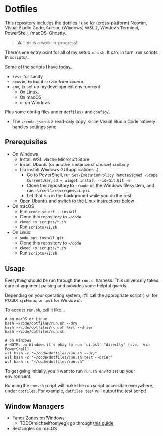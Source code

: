 # Dotfiles

This repository includes the dotfiles I use for (cross-platform) Neovim, Visual Studio Code, Cursor, (Windows) WSL 2, Windows Terminal, PowerShell, (macOS) Ghostty.

> ⚠️ This is a work-in-progress!

There's one entry point for all of my setup `run.sh`. It can, in turn, run scripts in `scripts/`.

Some of the scripts I have today...

- `test`, for sanity
- `neovim`, to build `neovim` from source
- `env`, to set up my development environment
  - On Linux,
  - On macOS,
  - or on Windows

Plus some config files under `dotfiles/` and `config/`.

- The `vscode.json` is a read-only copy, since Visual Studio Code natively handles settings sync

## Prerequisites

- On Windows
  - Install WSL via the Microsoft Store
  - Install Ubuntu (or another instance of choice) similarly
  - (To install Windows GUI applications...)
    - Go to PowerShell, run `Set-ExecutionPolicy RemoteSigned -Scope CurrentUser`, `cd ~`, `winget install --id=Git.Git -e`
    - Clone this repository to `~/code` on the Windows filesystem, and run `.\dotfiles\scripts\ui.ps1`
    - Let that run in the background while you do the rest
  - Open Ubuntu, and switch to the Linux instructions below
- On macOS
  - Run `xcode-select --install`
  - Clone this repository to `~/code`
  - `chmod +x scripts/*.sh`
  - Run `scripts/ui.sh`
- On Linux
  - `sudo apt install git`
  - Clone this repository to `~/code`
  - `chmod +x scripts/*.sh`
  - Run `scripts/ui.sh`

## Usage

Everything should be run through the `run.sh` harness. This universally takes care of argument parsing and provides some helpful guards.

Depending on your operating system, it'll call the appropriate script (`.sh` for POSIX systems, or `.ps1` for Windows).

To access `run.sh`, call it like...

```plaintext
# on macOS or Linux
bash ~/code/dotfiles/run.sh --dry
bash ~/code/dotfiles/run.sh test --drier
bash ~/code/dotfiles/run.sh

# on Windows
# NOTE: on Windows it's okay to run `ui.ps1` "directly" (i.e., via PowerShell)
wsl bash -c "~/code/dotfiles/run.sh --dry"
wsl bash -c "~/code/dotfiles/run.sh test --drier"
wsl bash -c "~/code/dotfiles/run.sh"
```

To get going initially, you'll want to run `run.sh env` to set up your environment.

Running the `env.sh` script will make the run script accessible everywhere, under `dotfiles`. For example, `dotfiles test` will output the test script!

## Window Managers

- Fancy Zones on Windows
  - TODO(michaelfromyeg): go through [this guide](https://learn.microsoft.com/en-us/windows/powertoys/fancyzones)
- Rectangles on macOS
